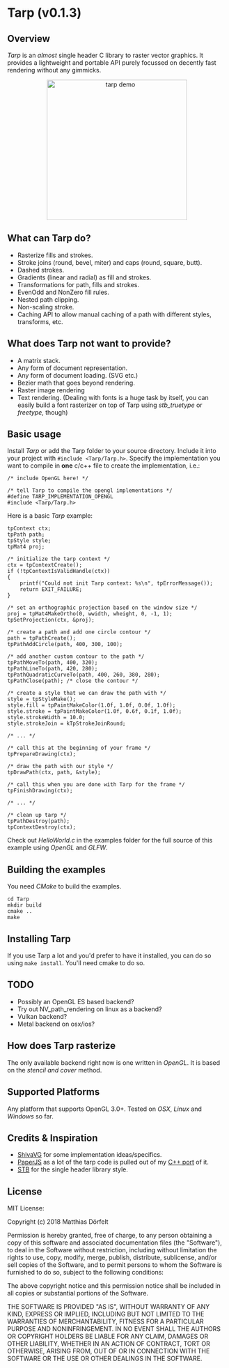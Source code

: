 Tarp (v0.1.3)
======

Overview
--------

*Tarp* is an *almost* single header C library to raster vector graphics. It provides a lightweight and portable API purely focussed on decently fast rendering without any gimmicks.

<p align="center"><img src="https://user-images.githubusercontent.com/10217168/40217212-6e979956-5a20-11e8-9012-0c30483df8a7.gif" alt="tarp demo" width="322px"/></p>

What can Tarp do?
--------
- Rasterize fills and strokes.
- Stroke joins (round, bevel, miter) and caps (round, square, butt).
- Dashed strokes.
- Gradients (linear and radial) as fill and strokes.
- Transformations for path, fills and strokes.
- EvenOdd and NonZero fill rules.
- Nested path clipping.
- Non-scaling stroke.
- Caching API to allow manual caching of a path with different styles, transforms, etc. 

What does Tarp not want to provide?
--------
- A matrix stack.
- Any form of document representation.
- Any form of document loading. (SVG etc.)
- Bezier math that goes beyond rendering.
- Raster image rendering
- Text rendering. (Dealing with fonts is a huge task by itself, you can easily build a font rasterizer on top of Tarp using *stb_truetype* or *freetype*, though)

Basic usage
--------

Install *Tarp* or add the Tarp folder to your source directory. Include it into your project with `#include <Tarp/Tarp.h>`. Specify the implementation you want to compile in **one** c/c++ file to create the implementation, i.e.:

```
/* include OpenGL here! */

/* tell Tarp to compile the opengl implementations */
#define TARP_IMPLEMENTATION_OPENGL
#include <Tarp/Tarp.h>
```

Here is a basic *Tarp* example:

```
tpContext ctx;
tpPath path;
tpStyle style;
tpMat4 proj;

/* initialize the tarp context */
ctx = tpContextCreate();
if (!tpContextIsValidHandle(ctx))
{
    printf("Could not init Tarp context: %s\n", tpErrorMessage());
    return EXIT_FAILURE;
}

/* set an orthographic projection based on the window size */
proj = tpMat4MakeOrtho(0, wwidth, wheight, 0, -1, 1);
tpSetProjection(ctx, &proj);

/* create a path and add one circle contour */
path = tpPathCreate();
tpPathAddCircle(path, 400, 300, 100);

/* add another custom contour to the path */
tpPathMoveTo(path, 400, 320);
tpPathLineTo(path, 420, 280);
tpPathQuadraticCurveTo(path, 400, 260, 380, 280);
tpPathClose(path); /* close the contour */

/* create a style that we can draw the path with */
style = tpStyleMake();
style.fill = tpPaintMakeColor(1.0f, 1.0f, 0.0f, 1.0f);
style.stroke = tpPaintMakeColor(1.0f, 0.6f, 0.1f, 1.0f);
style.strokeWidth = 10.0;
style.strokeJoin = kTpStrokeJoinRound;

/* ... */

/* call this at the beginning of your frame */
tpPrepareDrawing(ctx);

/* draw the path with our style */
tpDrawPath(ctx, path, &style);

/* call this when you are done with Tarp for the frame */
tpFinishDrawing(ctx);

/* ... */

/* clean up tarp */
tpPathDestroy(path);
tpContextDestroy(ctx);
```
Check out *HelloWorld.c* in the examples folder for the full source of this example using *OpenGL* and *GLFW*.

Building the examples
--------
You need *CMake* to build the examples.
```
cd Tarp
mkdir build
cmake ..
make
```

Installing Tarp
--------
If you use Tarp a lot and you'd prefer to have it installed, you can do so using `make install`. You'll need cmake to do so.

TODO
--------
- Possibly an OpenGL ES based backend?
- Try out NV_path_rendering on linux as a backend?
- Vulkan backend?
- Metal backend on osx/ios?

How does Tarp rasterize
--------
The only available backend right now is one written in *OpenGL*. It is based on the *stencil and cover* method.

Supported Platforms
-------------

Any platform that supports OpenGL 3.0+. Tested on *OSX*, *Linux* and *Windows* so far.


Credits & Inspiration
-------------
- [ShivaVG](https://github.com/ileben/ShivaVG) for some implementation ideas/specifics.
- [PaperJS](https://github.com/paperjs) as a lot of the tarp code is pulled out of my [C++ port](https://github.com/mokafolio/Paper) of it.
- [STB](https://github.com/nothings/stb) for the single header library style.


License
-------------

MIT License:

Copyright (c) 2018 Matthias Dörfelt

Permission is hereby granted, free of charge, to any person obtaining a copy of this software and associated documentation files (the "Software"), to deal in the Software without restriction, including without limitation the rights to use, copy, modify, merge, publish, distribute, sublicense, and/or sell copies of the Software, and to permit persons to whom the Software is furnished to do so, subject to the following conditions:

The above copyright notice and this permission notice shall be included in all copies or substantial portions of the Software.

THE SOFTWARE IS PROVIDED "AS IS", WITHOUT WARRANTY OF ANY KIND, EXPRESS OR IMPLIED, INCLUDING BUT NOT LIMITED TO THE WARRANTIES OF MERCHANTABILITY, FITNESS FOR A PARTICULAR PURPOSE AND NONINFRINGEMENT. IN NO EVENT SHALL THE AUTHORS OR COPYRIGHT HOLDERS BE LIABLE FOR ANY CLAIM, DAMAGES OR OTHER LIABILITY, WHETHER IN AN ACTION OF CONTRACT, TORT OR OTHERWISE, ARISING FROM, OUT OF OR IN CONNECTION WITH THE SOFTWARE OR THE USE OR OTHER DEALINGS IN THE SOFTWARE.
